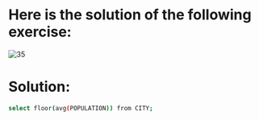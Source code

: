 # Here is the solution of the following exercise:
![35](https://github.com/lamia-datalover/SQL_Hackerrank_exercises/assets/145395677/91d26691-8d6d-4010-a272-dde2f8596958)
# Solution:
```bash
select floor(avg(POPULATION)) from CITY;
```
